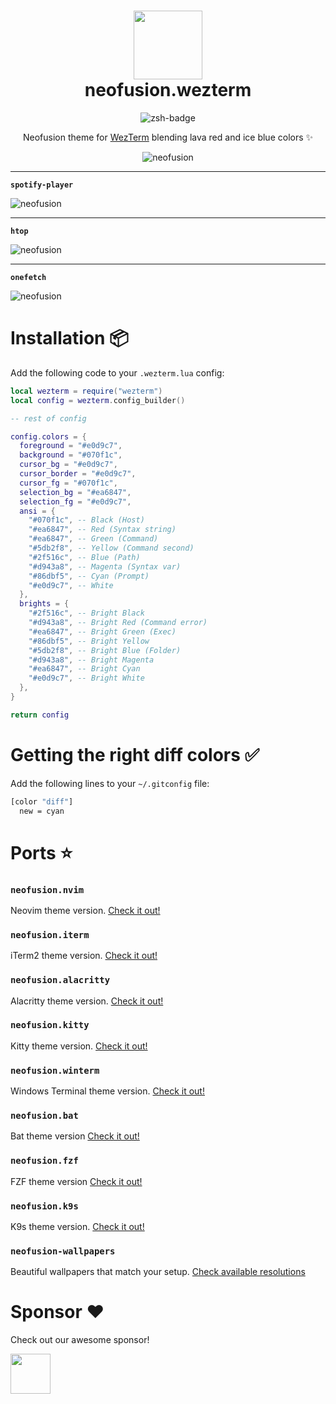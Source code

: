 <div align="center">
    <h1>
        <img src="https://i.ibb.co/87DhmZx/logo.jpg" width="110" />
        <br />neofusion.wezterm
    </h1>
</div>

<p align="center">
    <img src="https://img.shields.io/badge/Wezterm-4d49e5.svg?style=for-the-badge&logo=wezterm" alt="zsh-badge" />
</p>

<p align="center">
    Neofusion theme for <a href="https://wezfurlong.org/wezterm/" target="_blank">WezTerm</a> blending lava red and ice blue colors ✨
</p>

<p align="center">
    <img src="https://i.ibb.co/r6fjmrk/wezterm-1.png" alt="neofusion" />
    <hr/>
    <p><b><code>spotify-player</code></b></p>
    <img src="https://i.ibb.co/nkm5t0j/wezterm-2.png" alt="neofusion" />
    <hr/>
    <p><b><code>htop</code></b></p>
    <img src="https://i.ibb.co/Q95qLVG/wezterm-3.png" alt="neofusion" />
    <hr />
    <p><b><code>onefetch</code></b></p>
    <img src="https://i.ibb.co/4WMjHFz/wezterm-4.png" alt="neofusion" />
</p>

# Installation 📦

Add the following code to your `.wezterm.lua` config:

```lua
local wezterm = require("wezterm")
local config = wezterm.config_builder()

-- rest of config

config.colors = {
  foreground = "#e0d9c7",
  background = "#070f1c",
  cursor_bg = "#e0d9c7",
  cursor_border = "#e0d9c7",
  cursor_fg = "#070f1c",
  selection_bg = "#ea6847",
  selection_fg = "#e0d9c7",
  ansi = {
    "#070f1c", -- Black (Host)
    "#ea6847", -- Red (Syntax string)
    "#ea6847", -- Green (Command)
    "#5db2f8", -- Yellow (Command second)
    "#2f516c", -- Blue (Path)
    "#d943a8", -- Magenta (Syntax var)
    "#86dbf5", -- Cyan (Prompt)
    "#e0d9c7", -- White
  },
  brights = {
    "#2f516c", -- Bright Black
    "#d943a8", -- Bright Red (Command error)
    "#ea6847", -- Bright Green (Exec)
    "#86dbf5", -- Bright Yellow
    "#5db2f8", -- Bright Blue (Folder)
    "#d943a8", -- Bright Magenta
    "#ea6847", -- Bright Cyan
    "#e0d9c7", -- Bright White
  },
}

return config
```

# Getting the right diff colors ✅

Add the following lines to your `~/.gitconfig` file:

```bash
[color "diff"]
  new = cyan
```

# Ports ⭐

### `neofusion.nvim`

Neovim theme version. [Check it out!](https://github.com/diegoulloao/neofusion.nvim)

### `neofusion.iterm`

iTerm2 theme version. [Check it out!](https://github.com/diegoulloao/neofusion.iterm)

### `neofusion.alacritty`

Alacritty theme version. [Check it out!](https://github.com/diegoulloao/neofusion.alacritty)

### `neofusion.kitty`

Kitty theme version. [Check it out!](https://github.com/diegoulloao/neofusion.kitty)

### `neofusion.winterm`

Windows Terminal theme version. [Check it out!](https://github.com/diegoulloao/neofusion.winterm)

### `neofusion.bat`

Bat theme version [Check it out!](https://github.com/diegoulloao/neofusion.bat/)

### `neofusion.fzf`

FZF theme version [Check it out!](https://github.com/diegoulloao/neofusion.fzf/)

### `neofusion.k9s`

K9s theme version. [Check it out!](https://github.com/diegoulloao/neofusion.k9s)

### `neofusion-wallpapers`

Beautiful wallpapers that match your setup. [Check available resolutions](https://github.com/diegoulloao/neofusion-wallpapers?tab=readme-ov-file)

# Sponsor ❤️

Check out our awesome sponsor!

<div>
  <a href="https://github.com/NeckBeardPrince" target="_blank">
    <img src="https://avatars.githubusercontent.com/u/6558867" width="64" height="64" />
  </a>
</div>
